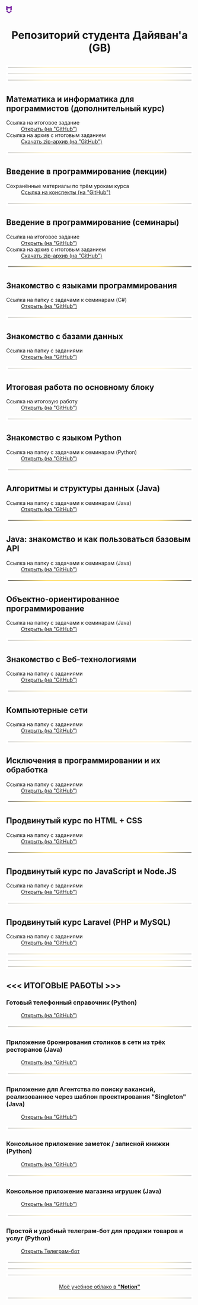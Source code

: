 ![](https://github.com/DAYIAWAN/Course-at-GB/blob/main/myTemplates/dev/myIcon.png?raw=true "")

# <p style="text-align: center;">Репозиторий студента Дайяван'а (GB)</p>

![](https://github.com/DAYIAWAN/Course-at-GB/blob/main/myTemplates/Var_1/index_files/0.gif?raw=true "")
![](https://github.com/DAYIAWAN/Course-at-GB/blob/main/myTemplates/Var_1/index_files/0.gif?raw=true "")
![](https://github.com/DAYIAWAN/Course-at-GB/blob/main/myTemplates/Var_1/index_files/0.gif?raw=true "")

<a name="myTag_1"><h2>Математика и информатика для программистов (дополнительный курс)</h2></a>

<!-- "GitHub" -->
<dl>
  <dt>Ссылка на итоговое задание</dt>
  <dd><a href="https://github.com/DAYIAWAN/Course-at-GB/tree/main/myCourses/Maths_and_Info_for_Program_(add-course)/main" target="_blank">Открыть (на "GitHub")</a></dd>

  <dt>Ссылка на архив с итоговым заданием</dt>
  <dd><a href="https://github.com/DAYIAWAN/Course-at-GB/raw/main/myCourses/Maths_and_Info_for_Program_(add-course)/main/Archive.zip" target="_blank">Скачать zip-архив (на "GitHub")</a></dd>
</dl>

![](https://github.com/DAYIAWAN/Course-at-GB/blob/main/myTemplates/Var_1/index_files/0.gif?raw=true "")

<a name="myTag_2"><h2>Введение в программирование (лекции)</h2></a>

<!-- "GitHub" -->
<dl>
  <dt>Сохранённые материалы по трём урокам курса</dt>
  <dd><a href="https://github.com/DAYIAWAN/Course-at-GB/tree/main/myCourses/Intro_to_Programming/lectures" target="_blank">Ссылка на конспекты (на "GitHub")</a></dd>
</dl>

![](https://github.com/DAYIAWAN/Course-at-GB/blob/main/myTemplates/Var_1/index_files/0.gif?raw=true "")

<a name="myTag_3"><h2>Введение в программирование (семинары)</h2></a>

<!-- "GitHub" -->
<dl>
  <dt>Ссылка на итоговое задание</dt>
  <dd><a href="https://github.com/DAYIAWAN/Course-at-GB/tree/main/myCourses/Intro_to_Programming/seminars" target="_blank">Открыть (на "GitHub")</a></dd>

  <dt>Ссылка на архив с итоговым заданием</dt>
  <dd><a href="https://github.com/DAYIAWAN/Course-at-GB/raw/main/myCourses/Intro_to_Programming/seminars/Archive.zip" target="_blank">Скачать zip-архив (на "GitHub")</a></dd>
</dl>

![](https://github.com/DAYIAWAN/Course-at-GB/blob/main/myTemplates/Var_1/index_files/0.gif?raw=true "")

<a name="myTag_4"><h2>Знакомство с языками программирования</h2></a>

<!-- "GitHub" -->
<dl>
  <dt>Ссылка на папку с задачами к семинарам (C#)</dt>
  <dd><a href="https://github.com/DAYIAWAN/Course-at-GB/tree/main/myCourses/Intro_to_program_languages" target="_blank">Открыть (на "GitHub")</a></dd>
</dl>

![](https://github.com/DAYIAWAN/Course-at-GB/blob/main/myTemplates/Var_1/index_files/0.gif?raw=true "")

<a name="myTag_5"><h2>Знакомство с базами данных</h2></a>

<!-- "GitHub" -->
<dl>
  <dt>Ссылка на папку с заданиями</dt>
  <dd><a href="https://github.com/DAYIAWAN/Course-at-GB/tree/main/myCourses/DataBases" target="_blank">Открыть (на "GitHub")</a></dd>
</dl>

![](https://github.com/DAYIAWAN/Course-at-GB/blob/main/myTemplates/Var_1/index_files/0.gif?raw=true "")

<a name="myTag_6"><h2>Итоговая работа по основному блоку</h2></a>

<!-- "GitHub" -->
<dl>
  <dt>Ссылка на итоговую работу</dt>
  <dd><a href="https://github.com/DAYIAWAN/Course-at-GB/tree/main/myCourses/my_FinalTask" target="_blank">Открыть (на "GitHub")</a></dd>
</dl>

![](https://github.com/DAYIAWAN/Course-at-GB/blob/main/myTemplates/Var_1/index_files/0.gif?raw=true "")

<a name="myTag_7"><h2>Знакомство с языком Python</h2></a>

<!-- "GitHub" -->
<dl>
  <dt>Ссылка на папку с задачами к семинарам (Python)</dt>
  <dd><a href="https://github.com/DAYIAWAN/Course-at-GB/tree/main/myCourses/Intro_to_Python" target="_blank">Открыть (на "GitHub")</a></dd>
</dl>

![](https://github.com/DAYIAWAN/Course-at-GB/blob/main/myTemplates/Var_1/index_files/0.gif?raw=true "")

<a name="myTag_8"><h2>Алгоритмы и структуры данных (Java)</h2></a>

<!-- "GitHub" -->
<dl>
  <dt>Ссылка на папку с задачами к семинарам (Java)</dt>
  <dd><a href="https://github.com/DAYIAWAN/Course-at-GB/tree/main/myCourses/Algorithms-&-data_structures" target="_blank">Открыть (на "GitHub")</a></dd>
</dl>

![](https://github.com/DAYIAWAN/Course-at-GB/blob/main/myTemplates/Var_1/index_files/0.gif?raw=true "")

<a name="myTag_9"><h2>Java: знакомство и как пользоваться базовым API</h2></a>

<!-- "GitHub" -->
<dl>
  <dt>Ссылка на папку с задачами к семинарам (Java)</dt>
  <dd><a href="https://github.com/DAYIAWAN/Course-at-GB/tree/main/myCourses/Java_intro" target="_blank">Открыть (на "GitHub")</a></dd>
</dl>

![](https://github.com/DAYIAWAN/Course-at-GB/blob/main/myTemplates/Var_1/index_files/0.gif?raw=true "")

<a name="myTag_10"><h2>Объектно-ориентированное программирование</h2></a>

<!-- "GitHub" -->
<dl>
  <dt>Ссылка на папку с задачами к семинарам (Java)</dt>
  <dd><a href="https://github.com/DAYIAWAN/Course-at-GB/tree/main/myCourses/OOP" target="_blank">Открыть (на "GitHub")</a></dd>
</dl>

![](https://github.com/DAYIAWAN/Course-at-GB/blob/main/myTemplates/Var_1/index_files/0.gif?raw=true "")

<a name="myTag_11"><h2>Знакомство с Веб-технологиями</h2></a>

<!-- "GitHub" -->
<dl>
  <dt>Ссылка на папку с заданиями</dt>
  <dd><a href="https://github.com/DAYIAWAN/Course-at-GB/tree/main/myCourses/Intro_to_Web-tech" target="_blank">Открыть (на "GitHub")</a></dd>
</dl>

![](https://github.com/DAYIAWAN/Course-at-GB/blob/main/myTemplates/Var_1/index_files/0.gif?raw=true "")

<a name="myTag_12"><h2>Компьютерные сети</h2></a>

<!-- "GitHub" -->
<dl>
  <dt>Ссылка на папку с заданиями</dt>
  <dd><a href="https://github.com/DAYIAWAN/Course-at-GB/tree/main/myCourses/Networks" target="_blank">Открыть (на "GitHub")</a></dd>
</dl>

![](https://github.com/DAYIAWAN/Course-at-GB/blob/main/myTemplates/Var_1/index_files/0.gif?raw=true "")

<a name="myTag_13"><h2>Исключения в программировании и их обработка</h2></a>

<!-- "GitHub" -->
<dl>
  <dt>Ссылка на папку с заданиями</dt>
  <dd><a href="https://github.com/DAYIAWAN/Course-at-GB/tree/main/myCourses/Program_exceptions" target="_blank">Открыть (на "GitHub")</a></dd>
</dl>

![](https://github.com/DAYIAWAN/Course-at-GB/blob/main/myTemplates/Var_1/index_files/0.gif?raw=true "")

<a name="myTag_14"><h2>Продвинутый курс по HTML + CSS</h2></a>

<!-- "GitHub" -->
<dl>
  <dt>Ссылка на папку с заданиями</dt>
  <dd><a href="https://github.com/DAYIAWAN/Course-at-GB/tree/main/myCourses/HTML-&-CSS" target="_blank">Открыть (на "GitHub")</a></dd>
</dl>

![](https://github.com/DAYIAWAN/Course-at-GB/blob/main/myTemplates/Var_1/index_files/0.gif?raw=true "")

<a name="myTag_15"><h2>Продвинутый курс по JavaScript и Node.JS</h2></a>

<!-- "GitHub" -->
<dl>
  <dt>Ссылка на папку с заданиями</dt>
  <dd><a href="https://github.com/DAYIAWAN/Course-at-GB/tree/main/myCourses/JavaScript-&-Node.JS" target="_blank">Открыть (на "GitHub")</a></dd>
</dl>

![](https://github.com/DAYIAWAN/Course-at-GB/blob/main/myTemplates/Var_1/index_files/0.gif?raw=true "")

<a name="myTag_16"><h2>Продвинутый курс Laravel (PHP и MySQL)</h2></a>

<!-- "GitHub" -->
<dl>
  <dt>Ссылка на папку с заданиями</dt>
  <dd><a href="https://github.com/DAYIAWAN/Course-at-GB/tree/main/myCourses/PHP/Laravel" target="_blank">Открыть (на "GitHub")</a></dd>
</dl>

![](https://github.com/DAYIAWAN/Course-at-GB/blob/main/myTemplates/Var_1/index_files/0.gif?raw=true "")
![](https://github.com/DAYIAWAN/Course-at-GB/blob/main/myTemplates/Var_1/index_files/0.gif?raw=true "")
![](https://github.com/DAYIAWAN/Course-at-GB/blob/main/myTemplates/Var_1/index_files/0.gif?raw=true "")

## <<< ИТОГОВЫЕ РАБОТЫ >>>

<a name="myTag_myTask"><h3>Готовый телефонный справочник (Python)</h3></a>

<!-- "GitHub" -->
<dl>
  <dd><a href="https://github.com/DAYIAWAN/Course-at-GB/tree/main/myCourses/1___FinalTask___2023" target="_blank">Открыть (на "GitHub")</a></dd>
</dl>

![](https://github.com/DAYIAWAN/Course-at-GB/blob/main/myTemplates/Var_1/index_files/0.gif?raw=true "")

<a name="myTag_myTask"><h3>Приложение бронирования столиков в сети из трёх ресторанов (Java)</h3></a>

<!-- "GitHub" -->
<dl>
  <dd><a href="https://github.com/DAYIAWAN/Course-at-GB/tree/main/myCourses/2___FinalTask___2023" target="_blank">Открыть (на "GitHub")</a></dd>
</dl>

![](https://github.com/DAYIAWAN/Course-at-GB/blob/main/myTemplates/Var_1/index_files/0.gif?raw=true "")

<a name="myTag_myTask"><h3>Приложение для Агентства по поиску вакансий, реализованное через шаблон проектирования "Singleton" (Java)</h3></a>

<!-- "GitHub" -->
<dl>
  <dd><a href="https://github.com/DAYIAWAN/Course-at-GB/tree/main/myCourses/3___FinalTask___2023" target="_blank">Открыть (на "GitHub")</a></dd>
</dl>

![](https://github.com/DAYIAWAN/Course-at-GB/blob/main/myTemplates/Var_1/index_files/0.gif?raw=true "")

<a name="myTag_myTask"><h3>Консольное приложение заметок / записной книжки (Python)</h3></a>

<!-- "GitHub" -->
<dl>
  <dd><a href="https://github.com/DAYIAWAN/Course-at-GB/tree/main/myCourses/4___FinalTask___2023" target="_blank">Открыть (на "GitHub")</a></dd>
</dl>

![](https://github.com/DAYIAWAN/Course-at-GB/blob/main/myTemplates/Var_1/index_files/0.gif?raw=true "")

<a name="myTag_myTask"><h3>Консольное приложение магазина игрушек (Java)</h3></a>

<!-- "GitHub" -->
<dl>
  <dd><a href="https://github.com/DAYIAWAN/Course-at-GB/tree/main/myCourses/5___FinalTask___2023" target="_blank">Открыть (на "GitHub")</a></dd>
</dl>

![](https://github.com/DAYIAWAN/Course-at-GB/blob/main/myTemplates/Var_1/index_files/0.gif?raw=true "")

<a name="myTag_myTask"><h3>Простой и удобный телеграм-бот для продажи товаров и услуг (Python)</h3></a>

<!-- "GitHub" -->
<dl>
  <dd><a href="https://t.me/MOTOYAMA_bot" target="_blank">Открыть Телеграм-бот</a></dd>
</dl>

![](https://github.com/DAYIAWAN/Course-at-GB/blob/main/myTemplates/Var_1/index_files/0.gif?raw=true "")
![](https://github.com/DAYIAWAN/Course-at-GB/blob/main/myTemplates/Var_1/index_files/0.gif?raw=true "")
![](https://github.com/DAYIAWAN/Course-at-GB/blob/main/myTemplates/Var_1/index_files/0.gif?raw=true "")

<!-- "Notion" -->
<p style="text-align: center;"><a href="https://esoter.notion.site/75e1e973a5584a2eb8294ffdc7ad8598" target="_blank">Моё учебное облако в <b>"<u>Notion</u>"</b></a></p>

![](https://github.com/DAYIAWAN/Course-at-GB/blob/main/myTemplates/Var_1/index_files/0.gif?raw=true "")
